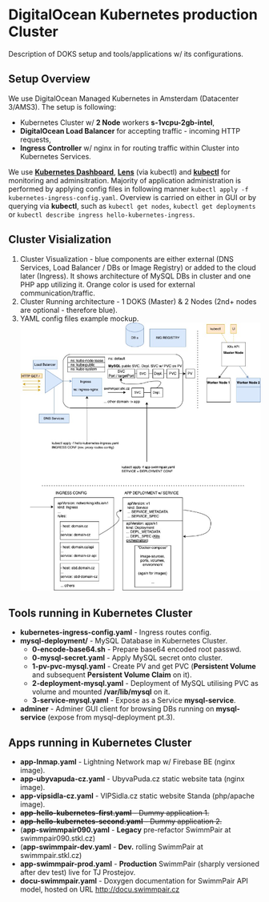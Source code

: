 # DigitalOcean Kubernetes production Cluster
Description of DOKS setup and tools/applications w/ its configurations.
## Setup Overview 
We use DigitalOcean Managed Kubernetes in Amsterdam (Datacenter 3/AMS3). The setup is following:
- Kubernetes Cluster w/ **2 Node** workers **s-1vcpu-2gb-intel**, 
- **DigitalOcean Load Balancer** for accepting traffic - incoming HTTP requests,
- **Ingress Controller** w/ nginx in for routing traffic within Cluster into Kubernetes Services.  

We use [**Kubernetes Dashboard**](https://github.com/kubernetes/dashboard), [**Lens**](https://k8slens.dev/desktop.html) (via kubectl) and [**kubectl**](https://kubernetes.io/docs/tasks/tools/) for monitoring and adminsitration. Majority of application administration is performed by applying config files in following manner 
`kubectl apply -f kubernetes-ingress-config.yaml`. Overview is carried on either in GUI or by querying via **kubectl**, such as `kubectl get nodes`, `kubectl get deployments` or `kubectl describe ingress hello-kubernetes-ingress`.
## Cluster Visialization
1. Cluster Visualization - blue components are either external (DNS Services, Load Balancer / DBs or Image Registry) or added to the cloud later (Ingress). It shows architecture of MySQL DBs in cluster and one PHP app utilizing it. Orange color is used for external communication/traffic.
2. Cluster Running architecture - 1 DOKS (Master) & 2 Nodes (2nd+ nodes are optional - therefore blue).
3. YAML config files example mockup.
![DOKS Cluster design](misc/kubernetes-design.jpg "doks-cluster-design")
## Tools running in Kubernetes Cluster
- **kubernetes-ingress-config.yaml** - Ingress routes config.
- **mysql-deployment/** - MySQL Database in Kubernetes Cluster.
    - **0-encode-base64.sh** - Prepare base64 encoded root passwd. 
    - **0-mysql-secret.yaml** - Apply MySQL secret onto cluster.
    - **1-pv-pvc-mysql.yaml** - Create PV and get PVC (**Persistent Volume** and subsequent **Persistent Volume Claim** on it).
    - **2-deployment-mysql.yaml** - Deployment of MySQL utilising PVC as volume and mounted **/var/lib/mysql** on it.
    - **3-service-mysql.yaml** - Expose as a Service **mysql-service**.
- **adminer** - Adminer GUI client for browsing DBs running on **mysql-service** (expose from mysql-deployment pt.3).    
## Apps running in Kubernetes Cluster
- **app-lnmap.yaml** - Lightning Network map w/ Firebase BE (nginx image).
- **app-ubyvapuda-cz.yaml** - UbyvaPuda.cz static website tata (nginx image).
- **app-vipsidla-cz.yaml** - VIPSidla.cz static website Standa (php/apache image).
- ~~**app-hello-kubernetes-first.yaml** - Dummy application 1.~~
- ~~**app-hello-kubernetes-second.yaml** - Dummy application 2.~~
- (**app-swimmpair090.yaml** - **Legacy** pre-refactor SwimmPair at swimmpair090.stkl.cz)
- (**app-swimmpair-dev.yaml** - **Dev.** rolling SwimmPair at swimmpair.stkl.cz)
- **app-swimmpair-prod.yaml** - **Production** SwimmPair (sharply versioned after dev test) live for TJ Prostejov.
- **docu-swimmpair.yaml** - Doxygen documentation for SwimmPair API model, hosted on URL http://docu.swimmpair.cz




